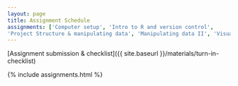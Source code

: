 ```yaml
---
layout: page
title: Assignment Schedule
assignments: ['Computer setup', 'Intro to R and version control',
'Project Structure & manipulating data', 'Manipulating data II', 'Visualising Data']
---
```


[Assignment submission & checklist]({{ site.baseurl }}/materials/turn-in-checklist)

{% include assignments.html %}



<!-- Schedule Management
- Update the `assignments:` list with `title:` from `assignments/` files.
- Add 'Template' to `assignments:` to view the course template from `docs/`.
- The remaining content should be left AS IS.
-->
